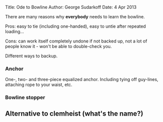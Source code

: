 Title: Ode to Bowline
Author: George Sudarkoff
Date: 4 Apr 2013

There are many reasons why **everybody** needs to learn the bowline.

Pros: easy to tie (including one-handed), easy to untie after repeated loading...

Cons: can work itself completely undone if not backed up, not a lot of people know it - won't be able to double-check you.

Different ways to backup.

### Anchor

One-, two- and three-piece equalized anchor. Including tying off guy-lines, attaching rope to your waist, etc.

### Bowline stopper

## Alternative to clemheist (what's the name?)
